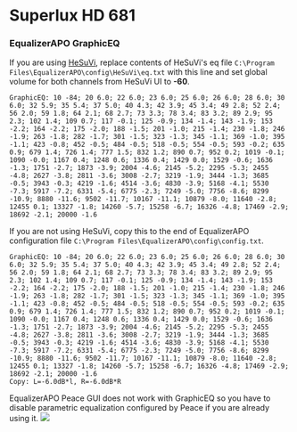 # Superlux HD 681
### EqualizerAPO GraphicEQ
If you are using [HeSuVi](https://sourceforge.net/projects/hesuvi/), replace contents of HeSuVi's eq file `C:\Program Files\EqualizerAPO\config\HeSuVi\eq.txt` with this line and set global volume for both channels from HeSuVi UI to **-60**.
```
GraphicEQ: 10 -84; 20 6.0; 22 6.0; 23 6.0; 25 6.0; 26 6.0; 28 6.0; 30 6.0; 32 5.9; 35 5.4; 37 5.0; 40 4.3; 42 3.9; 45 3.4; 49 2.8; 52 2.4; 56 2.0; 59 1.8; 64 2.1; 68 2.7; 73 3.3; 78 3.4; 83 3.2; 89 2.9; 95 2.3; 102 1.4; 109 0.7; 117 -0.1; 125 -0.9; 134 -1.4; 143 -1.9; 153 -2.2; 164 -2.2; 175 -2.0; 188 -1.5; 201 -1.0; 215 -1.4; 230 -1.8; 246 -1.9; 263 -1.8; 282 -1.7; 301 -1.5; 323 -1.3; 345 -1.1; 369 -1.0; 395 -1.1; 423 -0.8; 452 -0.5; 484 -0.5; 518 -0.5; 554 -0.5; 593 -0.2; 635 0.9; 679 1.4; 726 1.4; 777 1.5; 832 1.2; 890 0.7; 952 0.2; 1019 -0.1; 1090 -0.0; 1167 0.4; 1248 0.6; 1336 0.4; 1429 0.0; 1529 -0.6; 1636 -1.3; 1751 -2.7; 1873 -3.9; 2004 -4.6; 2145 -5.2; 2295 -5.3; 2455 -4.8; 2627 -3.8; 2811 -3.6; 3008 -2.7; 3219 -1.9; 3444 -1.3; 3685 -0.5; 3943 -0.3; 4219 -1.6; 4514 -3.6; 4830 -3.9; 5168 -4.1; 5530 -7.3; 5917 -7.2; 6331 -5.4; 6775 -2.3; 7249 -5.0; 7756 -8.6; 8299 -10.9; 8880 -11.6; 9502 -11.7; 10167 -11.1; 10879 -8.0; 11640 -2.8; 12455 0.1; 13327 -1.8; 14260 -5.7; 15258 -6.7; 16326 -4.8; 17469 -2.9; 18692 -2.1; 20000 -1.6
```
If you are not using HeSuVi, copy this to the end of EqualizerAPO configuration file `C:\Program Files\EqualizerAPO\config\config.txt`.
```
GraphicEQ: 10 -84; 20 6.0; 22 6.0; 23 6.0; 25 6.0; 26 6.0; 28 6.0; 30 6.0; 32 5.9; 35 5.4; 37 5.0; 40 4.3; 42 3.9; 45 3.4; 49 2.8; 52 2.4; 56 2.0; 59 1.8; 64 2.1; 68 2.7; 73 3.3; 78 3.4; 83 3.2; 89 2.9; 95 2.3; 102 1.4; 109 0.7; 117 -0.1; 125 -0.9; 134 -1.4; 143 -1.9; 153 -2.2; 164 -2.2; 175 -2.0; 188 -1.5; 201 -1.0; 215 -1.4; 230 -1.8; 246 -1.9; 263 -1.8; 282 -1.7; 301 -1.5; 323 -1.3; 345 -1.1; 369 -1.0; 395 -1.1; 423 -0.8; 452 -0.5; 484 -0.5; 518 -0.5; 554 -0.5; 593 -0.2; 635 0.9; 679 1.4; 726 1.4; 777 1.5; 832 1.2; 890 0.7; 952 0.2; 1019 -0.1; 1090 -0.0; 1167 0.4; 1248 0.6; 1336 0.4; 1429 0.0; 1529 -0.6; 1636 -1.3; 1751 -2.7; 1873 -3.9; 2004 -4.6; 2145 -5.2; 2295 -5.3; 2455 -4.8; 2627 -3.8; 2811 -3.6; 3008 -2.7; 3219 -1.9; 3444 -1.3; 3685 -0.5; 3943 -0.3; 4219 -1.6; 4514 -3.6; 4830 -3.9; 5168 -4.1; 5530 -7.3; 5917 -7.2; 6331 -5.4; 6775 -2.3; 7249 -5.0; 7756 -8.6; 8299 -10.9; 8880 -11.6; 9502 -11.7; 10167 -11.1; 10879 -8.0; 11640 -2.8; 12455 0.1; 13327 -1.8; 14260 -5.7; 15258 -6.7; 16326 -4.8; 17469 -2.9; 18692 -2.1; 20000 -1.6
Copy: L=-6.0dB*l, R=-6.0dB*R
```
EqualizerAPO Peace GUI does not work with GraphicEQ so you have to disable parametric equalization configured by Peace if you are already using it.
![](https://raw.githubusercontent.com/jaakkopasanen/AutoEq/master/results/Sonoma%20Model%20One/innerfidelity/onear/Superlux%20HD%20681/Superlux%20HD%20681.png)

